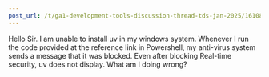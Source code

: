 ```yaml
---
post_url: /t/ga1-development-tools-discussion-thread-tds-jan-2025/161083/20
---
```

Hello Sir. I am unable to install uv in my windows system. Whenever I run the code provided at the reference link in Powershell, my anti-virus system sends a message that it was blocked. Even after blocking Real-time security, uv does not display. What am I doing wrong?